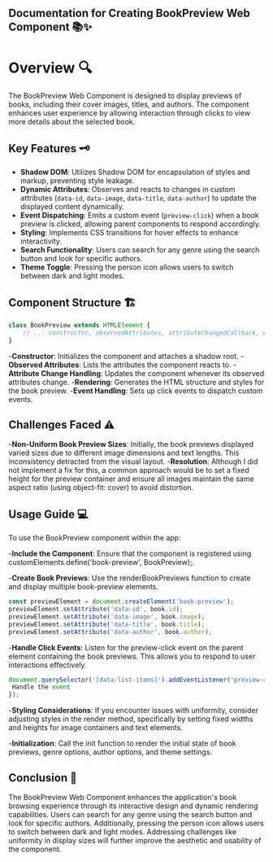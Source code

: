 ## Documentation for Creating BookPreview Web Component 📚✨

# Overview 🔍

The BookPreview Web Component is designed to display previews of books, including their cover images, titles, and authors. The component enhances user experience by allowing interaction through clicks to view more details about the selected book.

## Key Features 🗝️

- **Shadow DOM**: Utilizes Shadow DOM for encapsulation of styles and markup, preventing style leakage.
- **Dynamic Attributes**: Observes and reacts to changes in custom attributes (`data-id`, `data-image`, `data-title`, `data-author`) to update the displayed content dynamically.
- **Event Dispatching**: Emits a custom event (`preview-click`) when a book preview is clicked, allowing parent components to respond accordingly.
- **Styling**: Implements CSS transitions for hover effects to enhance interactivity.
- **Search Functionality**: Users can search for any genre using the search button and look for specific authors.
- **Theme Toggle**: Pressing the person icon allows users to switch between dark and light modes.

## Component Structure 🏗️ 

```javascript
class BookPreview extends HTMLElement {
    // ... constructor, observedAttributes, attributeChangedCallback, etc.
}
```


-**Constructor**: Initializes the component and attaches a shadow root.
-**Observed Attributes**: Lists the attributes the component reacts to.
-**Attribute Change Handling**: Updates the component whenever its observed attributes change.
-**Rendering**: Generates the HTML structure and styles for the book preview.
-**Event Handling**: Sets up click events to dispatch custom events.

## Challenges Faced ⚠️
-**Non-Uniform Book Preview Sizes**: Initially, the book previews displayed varied sizes due to different image dimensions and text lengths. This inconsistency detracted from the visual layout.
-**Resolution**: Although I did not implement a fix for this, a common approach would be to set a fixed height for the preview container and ensure all images maintain the same aspect ratio (using object-fit: cover) to avoid distortion.

## Usage Guide 💻
To use the BookPreview component within the app:

-**Include the Component**: Ensure that the component is registered using customElements.define('book-preview', BookPreview);.

-**Create Book Previews**: Use the renderBookPreviews function to create and display multiple book-preview elements.

```javascript
const previewElement = document.createElement('book-preview');
previewElement.setAttribute('data-id', book.id);
previewElement.setAttribute('data-image', book.image);
previewElement.setAttribute('data-title', book.title);
previewElement.setAttribute('data-author', book.author);
```
-**Handle Click Events**: Listen for the preview-click event on the parent element containing the book previews. This allows you to respond to user interactions effectively.

```javascript
document.querySelector('[data-list-items]').addEventListener('preview-click', (event) => {
 Handle the event
});
```

-**Styling Considerations**: If you encounter issues with uniformity, consider adjusting styles in the render method, specifically by setting fixed widths and heights for image containers and text elements.

-**Initialization**: Call the init function to render the initial state of book previews, genre options, author options, and theme settings.

## Conclusion 🎯
The BookPreview Web Component enhances the application's book browsing experience through its interactive design and dynamic rendering capabilities. Users can search for any genre using the search button and look for specific authors. Additionally, pressing the person icon allows users to switch between dark and light modes. Addressing challenges like uniformity in display sizes will further improve the aesthetic and usability of the component.
